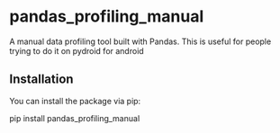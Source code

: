# pandas_profiling_manual

A manual data profiling tool built with Pandas.
This is useful for people trying to do it on pydroid for android 

## Installation

You can install the package via pip:


pip install pandas_profiling_manual
